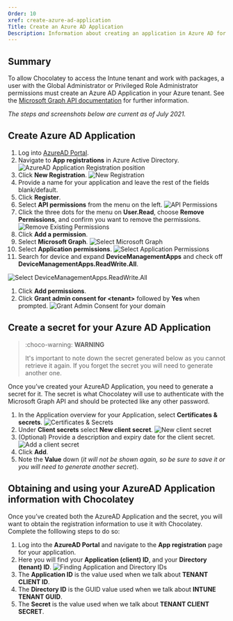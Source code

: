 ```yaml
---
Order: 10
xref: create-azure-ad-application
Title: Create an Azure AD Application
Description: Information about creating an application in Azure AD for Chocolatey to access the Intune APIs
---
```


<?! Include "../../../shared/intune-note.txt" /?>

## Summary

To allow Chocolatey to access the Intune tenant and work with packages, a user with the Global Administrator or Privileged Role Administrator permissions must create an Azure AD Application in your Azure tenant. See the [Microsoft Graph API documentation](https://docs.microsoft.com/en-us/graph/auth-v2-service) for further information.

_The steps and screenshots below are current as of July 2021._

## Create Azure AD Application

1. Log into [AzureAD Portal](https://aad.portal.azure.com/).
1. Navigate to **App registrations** in Azure Active Directory.
![AzureAD Application Registration position](/assets/images/intune/app-registration.png)
1. Click **New Registration**.
![New Registration](/assets/images/intune/new-registration.png)
1. Provide a name for your application and leave the rest of the fields blank/default.
1. Click **Register**.
1. Select **API permissions** from the menu on the left.
![API Permissions](/assets/images/intune/api-permissions.png)
1. Click the three dots for the menu on **User.Read**, choose **Remove Permissions**, and confirm you want to remove the permissions.
![Remove Existing Permissions](/assets/images/intune/remove-existing-permissions.png)
1. Click **Add a permission**.
1. Select **Microsoft Graph**.
![Select Microsoft Graph](/assets/images/intune/select-graph.png)
1. Select **Application permissions**.
![Select Application Permissions](/assets/images/intune/select-application-permissions.png)
1. Search for device and expand **DeviceManagementApps** and check off **DeviceManagementApps.ReadWrite.All**.

![Select DeviceManagementApps.ReadWrite.All](/assets/images/intune/select-device-apps-read-write.png)
1. Click **Add permissions**.
1. Click **Grant admin consent for &lt;tenant&gt;** followed by **Yes** when prompted.
![Grant Admin Consent for your domain](/assets/images/intune/grant-admin-consent.png)

## Create a secret for your Azure AD Application

> :choco-warning: **WARNING**
>
> It's important to note down the secret generated below as you cannot retrieve it again. If you forget the secret you will need to generate another one.

Once you’ve created your AzureAD Application, you need to generate a secret for it. The secret is what Chocolatey will use to authenticate with the Microsoft Graph API and should be protected like any other password.

1. In the Application overview for your Application, select **Certificates & secrets**.
![Certificates & Secrets](/assets/images/intune/certificates-and-secrets.png)
1. Under **Client secrets** select **New client secret**.
![New client secret](/assets/images/intune/new-client-secret.png)
1. (Optional) Provide a description and expiry date for the client secret.
![Add a client secret](/assets/images/intune/add-client-secret.png)
1. Click **Add**.
1. Note the **Value** down (_it will not be shown again, so be sure to save it or you will need to generate another secret_).

## Obtaining and using your AzureAD Application information with Chocolatey

Once you’ve created both the AzureAD Application and the secret, you will want to obtain the registration information to use it with Chocolatey. Complete the folllowing steps to do so:


1. Log into the **AzureAD Portal** and navigate to the **App registration** page for your application.
1. Here you will find your **Application (client) ID**, and your **Directory (tenant) ID**.
![Finding Application and Directory IDs](/assets/images/intune/get-app-information.png)
1. The **Application ID** is the value used when we talk about **TENANT CLIENT ID**.
1. The **Directory ID** is the GUID value used when we talk about **INTUNE TENANT GUID**.
1. The **Secret** is the value used when we talk about **TENANT CLIENT SECRET**.

